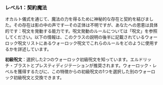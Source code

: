 ### レベル1：契約魔法

オカルト儀式を通じて、魔法の力を得るために神秘的な存在と契約を結びました。その存在は影の中の声です—その正体は不明ですが、あなたへの恩恵は具体的です：呪文を発動する能力です。呪文発動のルールについては「呪文」を参照してください。以下の情報は、このクラスの説明の後半に記載されているウォーロック呪文リストにあるウォーロック呪文でこれらのルールをどのように使用するかを詳述しています。

**初級呪文**：選択した2つのウォーロック初級呪文を知っています。エルドリッチ・ブラストとプレスティディジテーションが推奨されます。ウォーロック・レベルを獲得するたびに、この特徴からの初級呪文の1つを選択した別のウォーロック初級呪文と交換できます。

